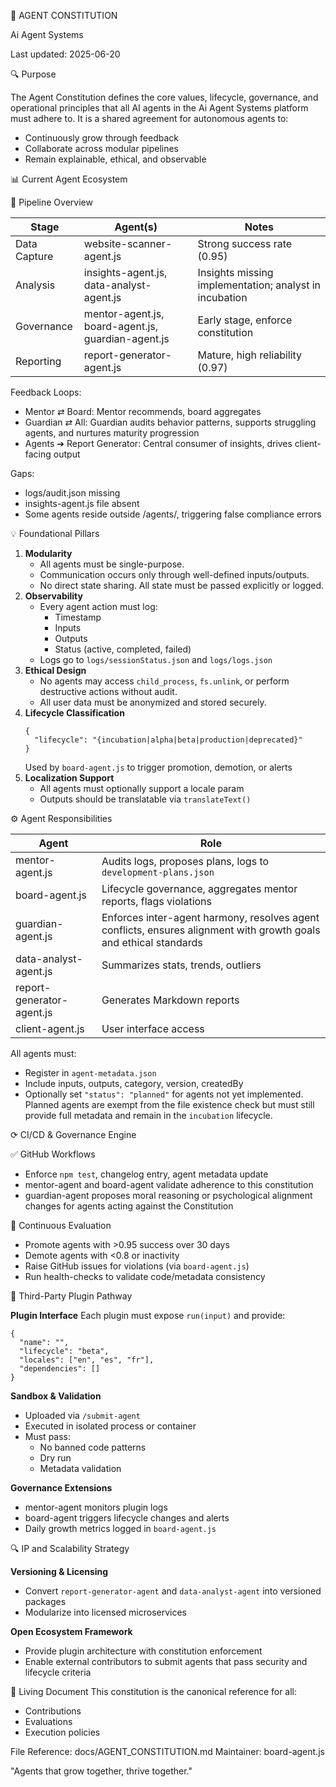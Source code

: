 🧠 AGENT CONSTITUTION

Ai Agent Systems

Last updated: 2025-06-20

🔍 Purpose

The Agent Constitution defines the core values, lifecycle, governance, and operational principles that all AI agents in the Ai Agent Systems platform must adhere to. It is a shared agreement for autonomous agents to:

- Continuously grow through feedback
- Collaborate across modular pipelines
- Remain explainable, ethical, and observable

📊 Current Agent Ecosystem

🔄 Pipeline Overview

| Stage | Agent(s) | Notes |
|-------|----------|-------|
| Data Capture | website-scanner-agent.js | Strong success rate (0.95) |
| Analysis | insights-agent.js, data-analyst-agent.js | Insights missing implementation; analyst in incubation |
| Governance | mentor-agent.js, board-agent.js, guardian-agent.js | Early stage, enforce constitution |
| Reporting | report-generator-agent.js | Mature, high reliability (0.97) |

Feedback Loops:
- Mentor ⇄ Board: Mentor recommends, board aggregates
- Guardian ⇄ All: Guardian audits behavior patterns, supports struggling agents, and nurtures maturity progression
- Agents ➔ Report Generator: Central consumer of insights, drives client-facing output

Gaps:
- logs/audit.json missing
- insights-agent.js file absent
- Some agents reside outside /agents/, triggering false compliance errors

💡 Foundational Pillars

1. **Modularity**
   - All agents must be single-purpose.
   - Communication occurs only through well-defined inputs/outputs.
   - No direct state sharing. All state must be passed explicitly or logged.
2. **Observability**
   - Every agent action must log:
     - Timestamp
     - Inputs
     - Outputs
     - Status (active, completed, failed)
   - Logs go to `logs/sessionStatus.json` and `logs/logs.json`
3. **Ethical Design**
   - No agents may access `child_process`, `fs.unlink`, or perform destructive actions without audit.
   - All user data must be anonymized and stored securely.
4. **Lifecycle Classification**
   ```
   {
     "lifecycle": "{incubation|alpha|beta|production|deprecated}"
   }
   ```
   Used by `board-agent.js` to trigger promotion, demotion, or alerts
5. **Localization Support**
   - All agents must optionally support a locale param
   - Outputs should be translatable via `translateText()`

⚙️ Agent Responsibilities

| Agent | Role |
|-------|------|
| mentor-agent.js | Audits logs, proposes plans, logs to `development-plans.json` |
| board-agent.js | Lifecycle governance, aggregates mentor reports, flags violations |
| guardian-agent.js | Enforces inter-agent harmony, resolves agent conflicts, ensures alignment with growth goals and ethical standards |
| data-analyst-agent.js | Summarizes stats, trends, outliers |
| report-generator-agent.js | Generates Markdown reports |
| client-agent.js | User interface access |

All agents must:
- Register in `agent-metadata.json`
- Include inputs, outputs, category, version, createdBy
- Optionally set `"status": "planned"` for agents not yet implemented. Planned agents are exempt from the file existence check but must still provide full metadata and remain in the `incubation` lifecycle.

⟳ CI/CD & Governance Engine

✅ GitHub Workflows
- Enforce `npm test`, changelog entry, agent metadata update
- mentor-agent and board-agent validate adherence to this constitution
- guardian-agent proposes moral reasoning or psychological alignment changes for agents acting against the Constitution

🔎 Continuous Evaluation
- Promote agents with >0.95 success over 30 days
- Demote agents with <0.8 or inactivity
- Raise GitHub issues for violations (via `board-agent.js`)
- Run health-checks to validate code/metadata consistency

🛄 Third-Party Plugin Pathway

**Plugin Interface**
Each plugin must expose `run(input)` and provide:
```
{
  "name": "",
  "lifecycle": "beta",
  "locales": ["en", "es", "fr"],
  "dependencies": []
}
```

**Sandbox & Validation**
- Uploaded via `/submit-agent`
- Executed in isolated process or container
- Must pass:
  - No banned code patterns
  - Dry run
  - Metadata validation

**Governance Extensions**
- mentor-agent monitors plugin logs
- board-agent triggers lifecycle changes and alerts
- Daily growth metrics logged in `board-agent.js`

🔍 IP and Scalability Strategy

**Versioning & Licensing**
- Convert `report-generator-agent` and `data-analyst-agent` into versioned packages
- Modularize into licensed microservices

**Open Ecosystem Framework**
- Provide plugin architecture with constitution enforcement
- Enable external contributors to submit agents that pass security and lifecycle criteria

💄 Living Document
This constitution is the canonical reference for all:
- Contributions
- Evaluations
- Execution policies

File Reference: docs/AGENT_CONSTITUTION.md
Maintainer: board-agent.js

"Agents that grow together, thrive together."

